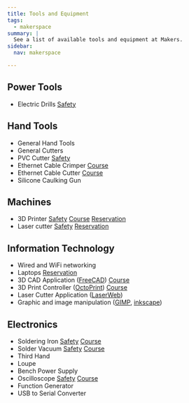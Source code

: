 ```yaml
---
title: Tools and Equipment
tags:
  - makerspace
summary: |
  See a list of available tools and equipment at Makers.
sidebar:
  nav: makerspace

---
```


## Power Tools

- Electric Drills [<span class="badge badge-pill
  badge-warning">Safety</span>](../safety/Electric_Drills)

## Hand Tools

- General Hand Tools
- General Cutters
- PVC Cutter [<span class="badge badge-pill
  badge-warning">Safety</span>](../safety/PVC_Cutter)
- Ethernet Cable Crimper [<span class="badge badge-pill badge-info">Course</span>](../courses/Ethernet_wiring)
- Ethernet Cable Cutter [<span class="badge badge-pill badge-info">Course</span>](../courses/Ethernet_wiring)
- Silicone Caulking Gun

## Machines

- 3D Printer [<span class="badge badge-pill badge-warning">Safety</span>](../safety/3D_Printer) [<span class="badge badge-pill badge-info">Course</span>](../courses/3D_printing) [<span class="badge badge-pill badge-primary">Reservation</span>](../reservation)
- Laser cutter [<span class="badge badge-pill badge-warning">Safety</span>](../safety/Laser_Cutter) [<span class="badge badge-pill badge-primary">Reservation</span>](../reservation)

## Information Technology

- Wired and WiFi networking
- Laptops [<span class="badge badge-pill badge-primary">Reservation</span>](../reservation)
- 3D CAD Application ([FreeCAD](https://www.freecadweb.org/)) [<span class="badge badge-pill badge-info">Course</span>](../courses/3D_CAD_Basic)
- 3D Print Controller ([OctoPrint](https://octoprint.org/)) [<span class="badge badge-pill badge-info">Course</span>](../courses/3D_Printing_Basic)
- Laser Cutter Application ([LaserWeb](https://laserweb.yurl.ch/))
- Graphic and image manipulation ([GIMP](https://www.gimp.org/), [inkscape](https://inkscape.org/))

## Electronics

- Soldering Iron [<span class="badge badge-pill badge-warning">Safety</span>](../safety/Soldering) [<span class="badge badge-pill badge-info">Course</span>](../courses/Soldering)
- Solder Vacuum [<span class="badge badge-pill badge-warning">Safety</span>](../safety/Soldering) [<span class="badge badge-pill badge-info">Course</span>](../courses/Soldering)
- Third Hand
- Loupe
- Bench Power Supply
- Oscilloscope [<span class="badge badge-pill badge-warning">Safety</span>](../safety/Oscilloscope) [<span class="badge badge-pill badge-info">Course</span>](../courses/Oscilloscope)
- Function Generator
- USB to Serial Converter
